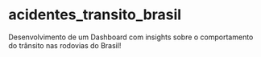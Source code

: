 # acidentes_transito_brasil
Desenvolvimento de um Dashboard com insights sobre o comportamento do trânsito nas rodovias do Brasil!
